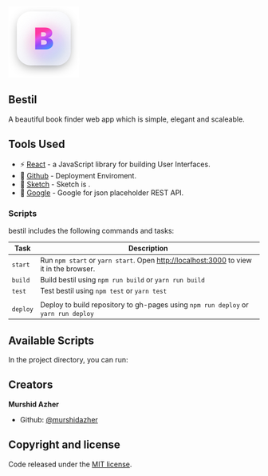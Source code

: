 
![bestil](https://github.com/murshidazher/bestil/blob/master/src/img/logo.png)


## Bestil
A beautiful book finder web app which is simple, elegant and scaleable.

## Tools Used
* :zap: [React](https://reactjs.org/) - a JavaScript library for building User Interfaces.
* :rocket: [Github](https://pages.github.com/) - Deployment Enviroment.
* :gem: [Sketch](https://pages.github.com/) - Sketch is .
* :page_with_curl: [Google](https://google.com) - Google for json placeholder REST API.


### Scripts

bestil includes the following commands and tasks:

| Task             | Description                                                                                                                                     |
| ---------------- | ----------------------------------------------------------------------------------------------------------------------------------------------- |
| `start`          | Run `npm start` or `yarn start`. Open [http://localhost:3000](http://localhost:3000) to view it in the browser.                                                                                                                             |
| `build`          | Build bestil using `npm run build` or `yarn run build`                                                                                                 |
| `test`   |  Test bestil using `npm test` or `yarn test`                               |
                                   |
| `deploy` | Deploy to build repository to gh-pages using `npm run deploy` or `yarn run deploy` |


## Available Scripts

In the project directory, you can run:

## Creators

**Murshid Azher**

- Github: [@murshidazher](https://github.com/murshidazher)

## Copyright and license

Code released under the [MIT license](https://github.com/turretcss/turretcss/blob/master/LICENSE).



